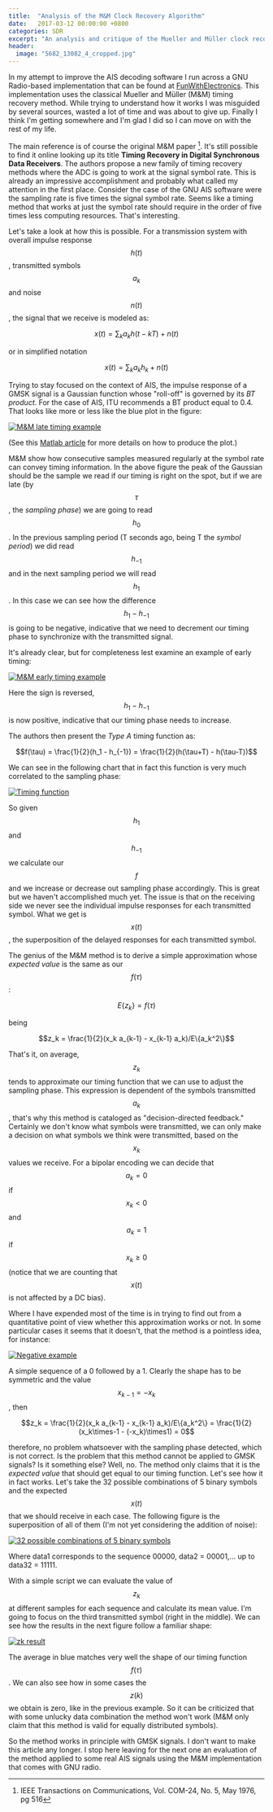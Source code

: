 ```yaml
---
title:  "Analysis of the M&M Clock Recovery Algorithm"
date:   2017-03-12 00:00:00 +0800
categories: SDR
excerpt: "An analysis and critique of the Mueller and Müller clock recovery algorithm."
header:
  image: "5682_13082_4_cropped.jpg"
---
```


In my attempt to improve the AIS decoding software I run across a GNU Radio-based implementation that can be found at [FunWithElectronics][funwithelectronics_ais]. This implementation uses the classical Mueller and Müller (M&M) timing recovery method. While trying to understand how it works I was misguided by several sources, wasted a lot of time and was about to give up. Finally I think I'm getting somewhere and I'm glad I did so I can move on with the rest of my life.

The main reference is of course the original M&M paper [^1]. It's still possible to find it online looking up its title **Timing Recovery in Digital Synchronous Data Receivers**. The authors propose a new family of timing recovery methods where the ADC is going to work at the signal symbol rate. This is already an impressive accomplishment and probably what called my attention in the first place. Consider the case of the GNU AIS software were the sampling rate is five times the signal symbol rate. Seems like a timing method that works at just the symbol rate should require in the order of five times less computing resources. That's interesting.

Let's take a look at how this is possible. For a transmission system with overall impulse response $$h(t)$$, transmitted symbols $$a_k$$ and noise $$n(t)$$, the signal that we receive is modeled as:

$$x(t) = \sum_k{a_k h(t-kT) + n(t)}$$

or in simplified notation

$$x(t) = \sum_k{a_k h_k + n(t)}$$

Trying to stay focused on the context of AIS, the impulse response of a GMSK signal is a Gaussian function whose "roll-off" is governed by its _BT product_. For the case of AIS, ITU recommends a BT product equal to 0.4. That looks like more or less like the blue plot in the figure:

[![M&M late timing example][late_example]][late_example]

(See this [Matlab article][matlab_gaussian_filter] for more details on how to produce the plot.)

M&M show how consecutive samples measured regularly at the symbol rate can convey timing information. In the above figure the peak of the Gaussian should be the sample we read if our timing is right on the spot, but if we are late (by $$\tau$$, the _sampling phase_) we are going to read $$h_0$$. In the previous sampling period (T seconds ago, being T the _symbol period_) we did read $$h_{-1}$$ and in the next sampling period we will read $$h_1$$. In this case we can see how the difference $$h_1 - h_{-1}$$ is going to be negative, indicative that we need to decrement our timing phase to synchronize with the transmitted signal.

It's already clear, but for completeness lest examine an example of early timing:

[![M&M early timing example][early_example]][early_example]

Here the sign is reversed, $$h_1 - h_{-1}$$ is now positive, indicative that our timing phase needs to increase.

The authors then present the _Type A_ timing function as:

$$f(\tau) = \frac{1}{2}(h_1 - h_{-1}) = \frac{1}{2}(h(\tau+T) - h(\tau-T))$$

We can see in the following chart that in fact this function is very much correlated to the sampling phase:

[![Timing function][f_tau]][f_tau]

So given $$h_1$$ and $$h_{-1}$$ we calculate our $$f$$ and we increase or decrease out sampling phase accordingly. This is great but we haven't accomplished much yet. The issue is that on the receiving side we never see the individual impulse responses for each transmitted symbol. What we get is $$x(t)$$, the superposition of the delayed responses for each transmitted symbol.

The genius of the M&M method is to derive a simple approximation whose _expected value_ is the same as our $$f(\tau)$$:

$$E\{z_k\} = f(\tau)$$

being

$$z_k = \frac{1}{2}(x_k a_{k-1} - x_{k-1} a_k)/E\{a_k^2\}$$

That's it, on average, $$z_k$$ tends to approximate our timing function that we can use to adjust the sampling phase. This expression is dependent of the symbols transmitted $$a_k$$, that's why this method is cataloged as "decision-directed feedback." Certainly we don't know what symbols were transmitted, we can only make a decision on what symbols we think were transmitted, based on the $$x_k$$ values we receive. For a bipolar encoding we can decide that $$a_k = 0$$ if $$x_k < 0$$ and $$a_k = 1$$ if $$x_k \ge 0$$ (notice that we are counting that $$x(t)$$ is not affected by a DC bias).

Where I have expended most of the time is in trying to find out from a quantitative point of view whether this approximation works or not. In some particular cases it seems that it doesn't, that the method is a pointless idea, for instance:

[![Negative example][example_negative]][example_negative]

A simple sequence of a 0 followed by a 1. Clearly the shape has to be symmetric and the value $$x_{k-1} = -x_k$$, then

$$z_k = \frac{1}{2}(x_k a_{k-1} - x_{k-1} a_k)/E\{a_k^2\} = \frac{1}{2}(x_k\times-1 - (-x_k)\times1) = 0$$

therefore, no problem whatsoever with the sampling phase detected, which is not correct. Is the problem that this method cannot be applied to GMSK signals? Is it something else? Well, no. The method only claims that it is the _expected value_ that should get equal to our timing function. Let's see how it in fact works. Let's take the 32 possible combinations of 5 binary symbols and the expected $$x(t)$$ that we should receive in each case. The following figure is the superposition of all of them (I'm not yet considering the addition of noise):

[![32 possible combinations of 5 binary symbols][example_32]][example_32]

Where data1 corresponds to the sequence 00000, data2 = 00001,... up to data32 = 11111.

With a simple script we can evaluate the value of $$z_k$$ at different samples for each sequence and calculate its mean value. I'm going to focus on the third transmitted symbol (right in the middle). We can see how the results in the next figure follow a familiar shape:

[![zk result][zk_result]][zk_result]

The average in blue matches very well the shape of our timing function $$f(\tau)$$. We can also see how in some cases the $$z(k)$$ we obtain is zero, like in the previous example. So it can be criticized that with some unlucky data combination the method won't work (M&M only claim that this method is valid for equally distributed symbols).

So the method works in principle with GMSK signals. I don't want to make this article any longer. I stop here leaving for the next one an evaluation of the method applied to some real AIS signals using the M&M implementation that comes with GNU radio.

[^1]: IEEE Transactions on Communications, Vol. COM-24, No. 5, May 1976, pg 516


[funwithelectronics_ais]: http://www.funwithelectronics.com/?id=9
[matlab_gaussian_filter]: https://www.mathworks.com/help/signal/examples/fir-gaussian-pulse-shaping-filter-design.html
[matlab_symbol_synchronizer]: https://www.mathworks.com/help/comm/ref/comm.symbolsynchronizer-class.html

[early_example]:    /images/MM/early_example.png
[late_example]:     /images/MM/late_example.png
[f_tau]:            /images/MM/f_tau.png
[example_negative]: /images/MM/example_negative.png
[example_32]:       /images/MM/example_32.png
[zk_result]:        /images/MM/zk_result.png
